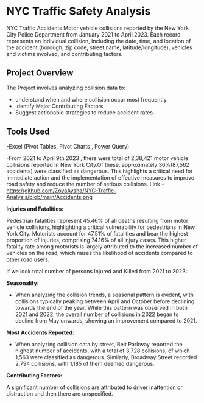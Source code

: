 # NYC Traffic Safety Analysis

NYC Traffic Accidents
Motor vehicle collisions reported by the New York City Police Department from January 2021 to April 2023. Each record represents an individual collision, including the date, time, and location of the accident (borough, zip code, street name, latitude/longitude), vehicles and victims involved, and contributing factors.

## Project Overview ##

The Project involves analyzing collision data to:
- understand when and where collision occur most frequently.
- Identify Major Contributing Factors
- Suggest actionable strategies to reduce accident rates.

## Tools Used ##
-Excel (Pivot Tables, Pivot Charts , Power Query)

-From 2021 to April 9th 2023 , there were total of 2,38,421 motor vehicle collisions reported in New York City.Of these, approximately 36%(87,562 accidents) were classified as dangerous. This highlights a critical need for immediate action and the implementation of effective measures to improve road safety and reduce the number of serious collisions. 
Link - https://github.com/ZoyaAysha/NYC-Traffic-Analysis/blob/main/Accidents.png

**Injuries and Fatalities:**

Pedestrian fatalities represent 45.46% of all deaths resulting from motor vehicle collisions, highlighting a critical vulnerability for pedestrians in New York City.
Motorists account for 47.51% of fatalities and bear the highest proportion of injuries, comprising 74.16% of all injury cases. This higher fatality rate among motorists is largely attributed to the increased number of vehicles on the road, which raises the likelihood of accidents compared to other road users.

If we look total number of persons Injured and Killed from 2021 to 2023: 

**Seasonality:**

- When analyzing the collision trends, a seasonal pattern is evident, with collisions typically peaking between April and October before declining towards the end of the year.
While this pattern was observed in both 2021 and 2022, the overall number of collisions in 2022 began to decline from May onwards, showing an improvement compared to 2021.

**Most Accidents Reported:**

- When analyzing collision data by street, Belt Parkway reported the highest number of accidents, with a total of 3,728 collisions, of which 1,563 were classified as dangerous.
Similarly, Broadway Street recorded 2,794 collisions, with 1,185 of them deemed dangerous.

**Contributing Factors:**

A significant number of collisions are attributed to driver inattention or distraction and then there are unspecified.




		
  





